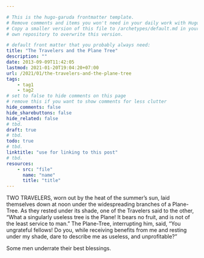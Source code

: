 ```yaml
---

# This is the hugo-garuda frontmatter template.
# Remove comments and items you won't need in your daily work with Hugo.
# Copy a smaller version of this file to /archetypes/default.md in your
# own repository to overwrite this version.

# default front matter that you probably always need:
title: "The Travelers and the Plane Tree"
description: ""
date: 2013-09-09T11:42:05
lastmod: 2021-01-20T19:04:20+07:00
url: /2021/01/the-travelers-and-the-plane-tree
tags:
    - tag1
    - tag2
# set to false to hide comments on this page
# remove this if you want to show comments for less clutter
hide_comments: false
hide_sharebuttons: false
hide_related: false
# tbd.
draft: true
# tbd.
todo: true
# tbd.
linktitle: "use for linking to this post"
# tbd.
resources:
    - src: "file"
      name: "name"
      title: "title"
---
```

TWO TRAVELERS, worn out by the heat of the summer’s sun, laid themselves down at noon under the widespreading branches of a Plane-Tree. As they rested under its shade, one of the Travelers said to the other, “What a singularly useless tree is the Plane! It bears no fruit, and is not of the least service to man.” The Plane-Tree, interrupting him, said, “You ungrateful fellows! Do you, while receiving benefits from me and resting under my shade, dare to describe me as useless, and unprofitable?”

Some men underrate their best blessings.
